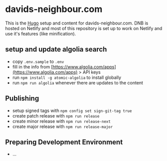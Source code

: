 # davids-neighbour.com

This is the [Hugo](https://gohugo.io) setup and content for davids-neighbour.com. DNB is hosted on Netlify and most of this repository is set up to work on Netlify and use it's features (like minification).

## setup and update algolia search

- copy `.env.sample` to `.env`
- fill in the info from [https://www.algolia.com/apps](https://www.algolia.com/apps) &gt; API keys
- run `npm install -g atomic-algolia` to install globally 
- run `npm run algolia` whenever there are updates to the content

## Publishing

- setup signed tags with `npm config set sign-git-tag true`
- create patch release with `npm run release`
- create minor release with `npm run release-next`
- create major release with `npm run release-major`

## Preparing Development Environment

- ...

